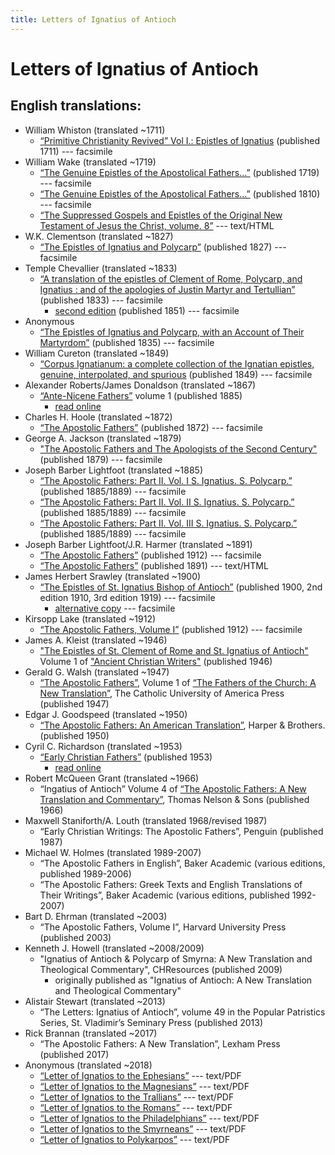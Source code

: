 ```yaml
---
title: Letters of Ignatius of Antioch
---
```


# Letters of Ignatius of Antioch


## English translations:
* William Whiston (translated ~1711)
  * [“Primitive Christianity Revived” Vol I.: Epistles of Ignatius](https://archive.org/details/primitivechristi01whis) (published 1711) --- facsimile
* William Wake (translated ~1719)
  * [“The Genuine Epistles of the Apostolical Fathers...”](https://archive.org/details/genuineepistleso1719wake) (published 1719) --- facsimile
  * [“The Genuine Epistles of the Apostolical Fathers...”](https://archive.org/details/genuineepistleso01wake) (published 1810) --- facsimile
  * [“The Suppressed Gospels and Epistles of the Original New Testament of Jesus the Christ, volume. 8”](http://www.gutenberg.org/ebooks/6514) --- text/HTML
* W.K. Clementson (translated ~1827)
  * [“The Epistles of Ignatius and Polycarp”](https://archive.org/details/TheEpistlesOfIgnatiusAndPolycarp) (published 1827) --- facsimile
* Temple Chevallier (translated ~1833)
  * [“A translation of the epistles of Clement of Rome, Polycarp, and Ignatius : and of the apologies of Justin Martyr and Tertullian”](https://archive.org/details/ATranslationOfTheEpistlesOfClement) (published 1833) --- facsimile
    * [second edition](https://archive.org/details/translationofepi00chev) (published 1851) --- facsimile
* Anonymous
  * [“The Epistles of Ignatius and Polycarp, with an Account of Their Martyrdom”](https://archive.org/details/TheMartyrdomOfIgnatius) (published 1835) --- facsimile
* William Cureton (translated ~1849)
  * [“Corpus Ignatianum: a complete collection of the Ignatian epistles, genuine, interpolated, and spurious](https://archive.org/details/corpusignatianum00igna_0) (published 1849) --- facsimile
* Alexander Roberts/James Donaldson (translated ~1867)
  * [“Ante-Nicene Fathers”](anf.html) volume 1 (published 1885)
    * [read online](https://ccel.org/ccel/richardson/fathers/fathers.vi.ii.html)
* Charles H. Hoole (translated ~1872)
  * [“The Apostolic Fathers”](https://archive.org/details/apostolicfather00hoolgoog) (published 1872) --- facsimile
* George A. Jackson (translated ~1879)
  * ["The Apostolic Fathers and The Apologists of the Second Century"](https://archive.org/details/theapostolicfath00jackuoft) (published 1879) --- facsimile
* Joseph Barber Lightfoot (translated ~1885)
  * [“The Apostolic Fathers: Part II. Vol. I S. Ignatius. S. Polycarp.”](https://archive.org/details/apostolicfathers0201clem) (published 1885/1889) --- facsimile
  * [“The Apostolic Fathers: Part II. Vol. II S. Ignatius. S. Polycarp.”](https://archive.org/details/apostolicfathers0202clem) (published 1885/1889) --- facsimile
  * [“The Apostolic Fathers: Part II. Vol. III S. Ignatius. S. Polycarp.”](https://archive.org/details/apostolicfathers0203clem) (published 1885/1889) --- facsimile
* Joseph Barber Lightfoot/J.R. Harmer (translated ~1891)
  * [“The Apostolic Fathers”](https://archive.org/details/a590752000clemuoft) (published 1912) --- facsimile
  * [“The Apostolic Fathers”](http://www.katapi.org.uk/ApostolicFathers/ApFathers-Contents.html) (published 1891) --- text/HTML
* James Herbert Srawley (translated ~1900)
  * [“The Epistles of St. Ignatius Bishop of Antioch”](https://archive.org/details/epistlesstignat00ignagoog) (published 1900, 2nd edition 1910, 3rd edition 1919) --- facsimile
    * [alternative copy](https://archive.org/details/epistles00igna) --- facsimile
* Kirsopp Lake (translated ~1912)
  * [“The Apostolic Fathers, Volume I”](https://archive.org/details/apostolicfathers01lake) (published 1912) --- facsimile
* James A. Kleist (translated ~1946)
  * ["The Epistles of St. Clement of Rome and St. Ignatius of Antioch"](ancientchristianwriters_1.html) Volume 1 of ["Ancient Christian Writers"](ancientchristianwriters.html) (published 1946)
* Gerald G. Walsh (translated ~1947)
  * [“The Apostolic Fathers”](https://archive.org/details/in.ernet.dli.2015.58476), Volume 1 of [“The Fathers of the Church: A New Translation”](fathersofthechurch.html), The Catholic University of America Press (published 1947)
* Edgar J. Goodspeed (translated ~1950)
  * [“The Apostolic Fathers: An American Translation”](goodspeedapostolicfathers.html), Harper & Brothers. (published 1950)
* Cyril C. Richardson (translated ~1953)
  * [“Early Christian Fathers”](ecf.html) (published 1953)
    * [read online](http://www.ccel.org/ccel/richardson/fathers.vi.iii.html)
* Robert McQueen Grant (translated ~1966)
  * “Ingatius of Antioch” Volume 4 of [“The Apostolic Fathers: A New Translation and Commentary”](apostolicfathersnewtranslationandcommentary.html), Thomas Nelson & Sons (published 1966)
* Maxwell Staniforth/A. Louth (translated 1968/revised 1987)
  * “Early Christian Writings: The Apostolic Fathers”, Penguin (published 1987)
* Michael W. Holmes (translated 1989-2007)
  * “The Apostolic Fathers in English”, Baker Academic (various editions, published 1989-2006)
  * “The Apostolic Fathers: Greek Texts and English Translations of Their Writings”, Baker Academic (various editions, published 1992-2007)
* Bart D. Ehrman (translated ~2003)
  * “The Apostolic Fathers, Volume I”, Harvard University Press (published 2003)
* Kenneth J. Howell (translated ~2008/2009)
  * "Ignatius of Antioch & Polycarp of Smyrna: A New Translation and Theological Commentary", CHResources (published 2009)
    * originally published as "Ignatius of Antioch: A New Translation and Theological Commentary"
* Alistair Stewart (translated ~2013)
  * “The Letters: Ignatius of Antioch”, volume 49 in the Popular Patristics Series, St. Vladimir’s Seminary Press (published 2013)
* Rick Brannan (translated ~2017)
  * “The Apostolic Fathers: A New Translation”, Lexham Press (published 2017)
* Anonymous (translated ~2018)
  * [“Letter of Ignatios to the Ephesians”](http://www.biblicalaudio.com/text/ignatios_ephesians.pdf) --- text/PDF
  * [“Letter of Ignatios to the Magnesians”](http://www.biblicalaudio.com/text/ignatios_magnesians.pdf) --- text/PDF
  * [“Letter of Ignatios to the Trallians”](http://www.biblicalaudio.com/text/ignatios_trallians.pdf) --- text/PDF
  * [“Letter of Ignatios to the Romans”](http://www.biblicalaudio.com/text/ignatios_romans.pdf) --- text/PDF
  * [“Letter of Ignatios to the Philadelphians”](http://www.biblicalaudio.com/text/ignatios_philadelphians.pdf) --- text/PDF
  * [“Letter of Ignatios to the Smyrneans”](http://www.biblicalaudio.com/text/ignatios_smyrneans.pdf) --- text/PDF
  * [“Letter of Ignatios to Polykarpos”](http://www.biblicalaudio.com/text/ignatios_polykarpos.pdf) --- text/PDF


